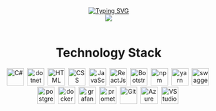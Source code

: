 
<div align="center">
    <div id="header">
        <a href="https://git.io/typing-svg">
            <img src="https://readme-typing-svg.herokuapp.com?font=Fira+Code&weight=900&size=48&duration=2000&pause=1000&center=true&vCenter=true&multiline=true&width=900&height=150&lines=Hello!+I'm+Jo%C3%A3o+Pereira.;Welcome+to+my+Github+page." alt="Typing SVG" />
        </a>
    </div>
    <div id="quotes">
        <a href="https://github.com/piyushsuthar/github-readme-quotes">
            <img src="https://quotes-github-readme.vercel.app/api?type=horizontal&theme=dark" />
        </a>
    </div>
    <br />
    <div id="tecnhology-stack">
        <h1>Technology Stack</h1>
        <div id="tech-icons">
            <img src="https://cdn.jsdelivr.net/gh/devicons/devicon/icons/csharp/csharp-original.svg" alt="C#" width="40" height="40"/>&nbsp;
            <img src="https://cdn.jsdelivr.net/gh/devicons/devicon/icons/dotnetcore/dotnetcore-original.svg" alt="dotnet core" width="40" height="40"/>&nbsp;
            <img src="https://cdn.jsdelivr.net/gh/devicons/devicon/icons/html5/html5-original.svg" alt="HTML" width="40" height="40"/>&nbsp;
            <img src="https://cdn.jsdelivr.net/gh/devicons/devicon/icons/css3/css3-original.svg" alt="CSS" width="40" height="40"/>&nbsp;
            <img src="https://cdn.jsdelivr.net/gh/devicons/devicon/icons/javascript/javascript-original.svg" alt="JavaScript" width="40" height="40"/>&nbsp;
            <img src="https://cdn.jsdelivr.net/gh/devicons/devicon/icons/react/react-original.svg" alt="ReactJs" width="40" height="40"/>&nbsp;
            <img src="https://getbootstrap.com/docs/5.0/assets/brand/bootstrap-logo.svg" title="Bootstrap" alt="Bootstrap" width="40" height="40"/>&nbsp;
            <img src="https://cdn.jsdelivr.net/gh/devicons/devicon/icons/npm/npm-original-wordmark.svg" alt="npm" width="40" height="40"/>&nbsp;
            <img src="https://cdn.jsdelivr.net/gh/devicons/devicon/icons/yarn/yarn-original.svg" alt="yarn" width="40" height="40"/>&nbsp;
            <img src="https://user-images.githubusercontent.com/79409258/226091920-a6b75979-6f7f-427f-8a95-c6fe279929f2.png" alt="swagger" width="40" height="40"/>&nbsp;
            <img src="https://cdn.jsdelivr.net/gh/devicons/devicon/icons/postgresql/postgresql-original.svg" alt="postgresql" width="40" height="40"/>&nbsp;
            <img src="https://cdn.jsdelivr.net/gh/devicons/devicon/icons/docker/docker-plain-wordmark.svg" alt="docker" width="40" height="40"/>&nbsp;
            <img src="https://cdn.jsdelivr.net/gh/devicons/devicon/icons/grafana/grafana-original.svg" alt="grafana" width="40" height="40"/>&nbsp;
            <img src="https://cdn.jsdelivr.net/gh/devicons/devicon/icons/prometheus/prometheus-original-wordmark.svg" alt="prometheus" width="40" height="40"/>&nbsp;
            <img src="https://cdn.jsdelivr.net/gh/devicons/devicon/icons/git/git-original.svg" alt="Git" width="40" height="40"/>&nbsp;
            <img src="https://cdn.jsdelivr.net/gh/devicons/devicon/icons/azure/azure-original.svg" alt="Azure" width="40" height="40"/>&nbsp;
            <img src="https://cdn.jsdelivr.net/gh/devicons/devicon/icons/visualstudio/visualstudio-plain.svg" alt="VStudio" width="40" height="40"/>&nbsp;
        </div>
    </div>
</div>
